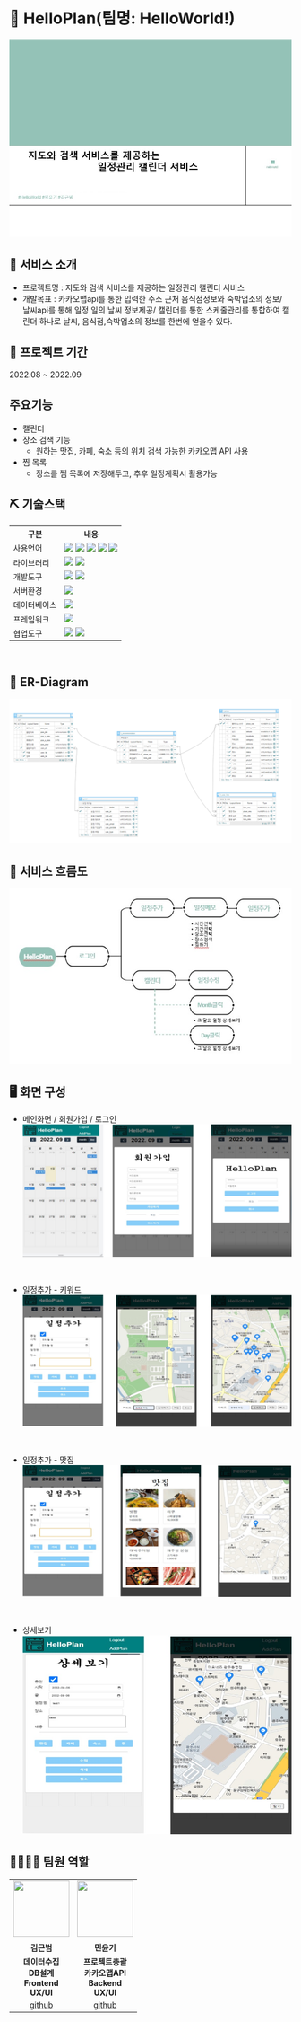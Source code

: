 # 📎 HelloPlan(팀명: HelloWorld!)
![1p](/uploads/1p.jpg)


## 👀 서비스 소개
* 프로젝트명 : 지도와 검색 서비스를 제공하는 일정관리 캘린더 서비스
* 개발목표 : 카카오맵api를 통한 입력한 주소 근처 음식점정보와 숙박업소의 정보/ 날씨api를 통해 일정 일의 날씨 정보제공/ 캘린더를 통한 스케줄관리를 통합하여 캘린더 하나로 날씨, 음식점,숙박업소의 정보를 한번에 얻을수 있다.


## 📅 프로젝트 기간
2022.08 ~ 2022.09

## 주요기능
* 캘린더
* 장소 검색 기능
    - 원하는 맛집, 카페, 숙소 등의 위치 검색 가능한 카카오맵 API 사용
* 찜 목록
    - 장소를 찜 목록에 저장해두고, 추후 일정계획시 활용가능


## ⛏ 기술스택
<table>
    <tr>
        <th>구분</th>
        <th>내용</th>
    </tr>
    <tr>
        <td>사용언어</td>
        <td>
            <img src="https://img.shields.io/badge/Java-007396?style=for-the-badge&logo=java&logoColor=white"/>
            <img src="https://img.shields.io/badge/Python-3776AB?style=for-the-badge&logo=Python&logoColor=white"/> 
            <img src="https://img.shields.io/badge/HTML5-E34F26?style=for-the-badge&logo=HTML5&logoColor=white"/>
            <img src="https://img.shields.io/badge/CSS3-1572B6?style=for-the-badge&logo=CSS3&logoColor=white"/>
            <img src="https://img.shields.io/badge/JavaScript-F7DF1E?style=for-the-badge&logo=JavaScript&logoColor=white"/>
        </td>
    </tr>
    <tr>
        <td>라이브러리</td>
        <td>
            <img src="https://img.shields.io/badge/BootStrap-7952B3?style=for-the-badge&logo=BootStrap&logoColor=white"/>
            <img src="https://img.shields.io/badge/KakaoMap-FFCD00?style=for-the-badge&logo=Kakao&logoColor=white"/>
        </td>
    </tr>
    <tr>
        <td>개발도구</td>
        <td>
            <img src="https://img.shields.io/badge/Eclipse-2C2255?style=for-the-badge&logo=Eclipse&logoColor=white"/>
            <img src="https://img.shields.io/badge/VSCode-007ACC?style=for-the-badge&logo=VisualStudioCode&logoColor=white"/>
        </td>
    </tr>
    <tr>
        <td>서버환경</td>
        <td>
            <img src="https://img.shields.io/badge/Apache Tomcat-D22128?style=for-the-badge&logo=Apache Tomcat&logoColor=white"/>
        </td>
    </tr>
    <tr>
        <td>데이터베이스</td>
        <td>
            <img src="https://img.shields.io/badge/Oracle 11g-F80000?style=for-the-badge&logo=Oracle&logoColor=white"/>
        </td>
    </tr>
    <tr>
        <td>프레임워크</td>
        <td>
            <img src="https://img.shields.io/badge/Spring-6DB33F?style=for-the-badge&logo=Spring&logoColor=white"/>
        </td>
    </tr>
    <tr>
        <td>협업도구</td>
        <td>
            <img src="https://img.shields.io/badge/Git-F05032?style=for-the-badge&logo=Git&logoColor=white"/>
            <img src="https://img.shields.io/badge/GitHub-181717?style=for-the-badge&logo=GitHub&logoColor=white"/>
        </td>
    </tr>
</table>
<br>

## 📌 ER-Diagram

![ER-Diagram](/uploads/ER-Diagram.png)

## 📌 서비스 흐름도

![서비스흐름도](/uploads/서비스흐름도.jpg)

## 🖥 화면 구성
- 메인화면 / 회원가입 / 로그인
![화면1](/uploads/화면1.jpg)
<br>

- 일정추가 - 키워드
![화면2](/uploads/화면2.jpg)
<br>

- 일정추가 - 맛집
![화면3](/uploads/화면3.jpg)
<br>

- 상세보기<br>
![화면4](/uploads/화면4.jpg)

## 👨‍👩‍👦‍👦 팀원 역할
<table>
  <tr>
    <td align="center"><img src="https://item.kakaocdn.net/do/fd49574de6581aa2a91d82ff6adb6c0115b3f4e3c2033bfd702a321ec6eda72c" width="100" height="100"/></td>
    <td align="center"><img src="https://i.pinimg.com/236x/ed/bb/53/edbb53d4f6dd710431c1140551404af9.jpg" width="100" height="100"/></td>
  </tr>
  <tr>
    <td align="center"><strong>김근범</strong></td>
    <td align="center"><strong>민윤기</strong></td>
  </tr>
  <tr>
    <td align="center"><b>데이터수집<br>DB설계<br>Frontend</b><b><br>UX/UI</b></td>
    <td align="center"><b>프로젝트총괄<br>카카오맵API<br>Backend</b><b><br>UX/UI</b></td>
  </tr>
  <tr>
    <td align="center"><a href="https://github.com/gunbamkim" target='_blank'>github</a></td>
    <td align="center"><a href="https://github.com/minyoongi96" target='_blank'>github</a></td>
  </tr>
</table>


